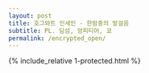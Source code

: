 ```yaml
---
layout: post
title: 호그와트 인세인 - 한밤중의 발걸음
subtitle: PL. 딤섬, 앙피티어, 쿄
permalink: /encrypted_open/
---
```


{% include_relative 1-protected.html %}
